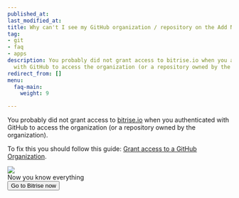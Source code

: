 ```yaml
---
published_at:
last_modified_at:
title: Why can't I see my GitHub organization / repository on the Add New App page?
tag:
- git
- faq
- apps
description: You probably did not grant access to bitrise.io when you authenticated
  with GitHub to access the organization (or a repository owned by the organization).
redirect_from: []
menu:
  faq-main:
    weight: 9

---
```

You probably did not grant access to [bitrise.io](https://www.bitrise.io) when you authenticated with GitHub to access the organization (or a repository owned by the organization).

To fix this you should follow this guide: [Grant access to a GitHub Organization](/faq/grant-access-to-github-organization).

<div class="banner">
	<img src="/assets/images/banner-bg-888x170.png" style="border: none;">
	<div class="deploy-text">Now you know everything</div>
	<a target="_blank" href="https://app.bitrise.io/dashboard/builds"><button class="button">Go to Bitrise now</button></a>
</div>
